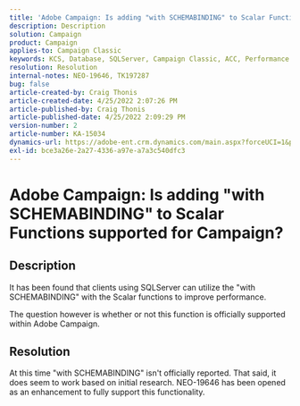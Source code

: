 ```yaml
---
title: 'Adobe Campaign: Is adding "with SCHEMABINDING" to Scalar Functions supported for Campaign?'
description: Description
solution: Campaign
product: Campaign
applies-to: Campaign Classic
keywords: KCS, Database, SQLServer, Campaign Classic, ACC, Performance
resolution: Resolution
internal-notes: NEO-19646, TK197287
bug: false
article-created-by: Craig Thonis
article-created-date: 4/25/2022 2:07:26 PM
article-published-by: Craig Thonis
article-published-date: 4/25/2022 2:09:29 PM
version-number: 2
article-number: KA-15034
dynamics-url: https://adobe-ent.crm.dynamics.com/main.aspx?forceUCI=1&pagetype=entityrecord&etn=knowledgearticle&id=fe9dd504-a1c4-ec11-a7b6-0022480a1ec2
exl-id: bce3a26e-2a27-4336-a97e-a7a3c540dfc3
---
```

# Adobe Campaign: Is adding "with SCHEMABINDING" to Scalar Functions supported for Campaign?

## Description


It has been found that clients using SQLServer can utilize the "with SCHEMABINDING" with the Scalar functions to improve performance.

The question however is whether or not this function is officially supported within Adobe Campaign.


## Resolution


At this time "with SCHEMABINDING" isn't officially reported. That said, it does seem to work based on initial research. NEO-19646 has been opened as an enhancement to fully support this functionality.
